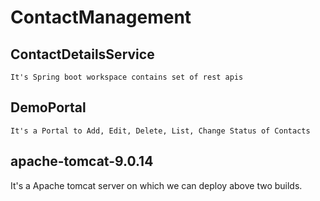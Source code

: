 # ContactManagement

## ContactDetailsService 
    It's Spring boot workspace contains set of rest apis
    
    
## DemoPortal
    It's a Portal to Add, Edit, Delete, List, Change Status of Contacts
    
    
## apache-tomcat-9.0.14
   It's a Apache tomcat server on which we can deploy above two builds.
